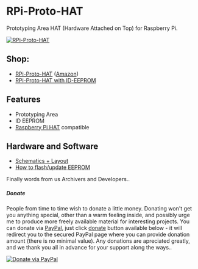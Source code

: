 # RPi-Proto-HAT
Prototyping Area HAT (Hardware Attached on Top) for Raspberry Pi.

[![RPi-Proto-HAT](https://github.com/watterott/RPi-Proto-HAT/raw/master/hardware/RPi-Proto-HAT_v10.jpg)](http://www.watterott.com/en/RPi-Proto-HAT)


## Shop:
* [RPi-Proto-HAT](http://www.watterott.com/en/RPi-Proto-HAT) ([Amazon](http://www.amazon.de/RPi-Proto-HAT/dp/B00NBKXQPW))
* [RPi-Proto-HAT with ID-EEPROM](http://www.watterott.com/en/RPi-Proto-HAT-ID-EEPROM)


## Features
* Prototyping Area
* ID EEPROM
* [Raspberry Pi HAT](https://github.com/raspberrypi/hats) compatible


## Hardware and Software
* [Schematics + Layout](https://github.com/watterott/RPi-Proto-HAT/tree/master/hardware)
* [How to flash/update EEPROM](https://github.com/watterott/RPi-Proto-HAT/blob/master/docu/EEPROM.md)



Finally words from us Archivers and Developers.. 

##### Donate

People from time to time wish to donate a little money. Donating won't get you anything special, other than a warm feeling inside, and possibly urge me to produce more freely available material for interesting projects. You can donate via [PayPal](https://www.paypal.com), just click [donate](https://www.paypal.com/cgi-bin/webscr?cmd=_s-xclick&hosted_button_id=3PXVSLXFBS45E) button available below - it will redirect you to the secured PayPal page where you can provide donation amount (there is no minimal value). Any donations are apreciated greatly, and we thank you all in advance for your support along the ways..

[![Donate via PayPal](https://www.paypalobjects.com/en_US/GB/i/btn/btn_donateCC_LG.gif)](https://www.paypal.com/cgi-bin/webscr?cmd=_s-xclick&hosted_button_id=3PXVSLXFBS45E)
